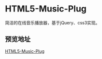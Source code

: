 HTML5-Music-Plug
=================

简洁的在线音乐播放器，基于jQuery、css3实现。

## 预览地址

[HTML5-Music-Plug](https://funcodingofwe.github.io/HTML5-Music-Plug/index.html)
